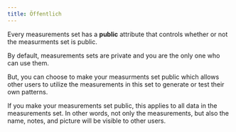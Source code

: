 ```yaml
---
title: Öffentlich
---
```


Every measurements set has a **public** attribute that controls whether or not the measurments set is public.

By default, measurements sets are private and you are the only one who can use them.

But, you can choose to make your measurments set public which allows other users to utilize the measurements in this set to generate or test their own patterns.

<Note>
If you make your measurements set public, this applies to all data in the measurements set.
In other words, not only the measurements, but also the name, notes, and picture will be visible to other users.
</Note>

